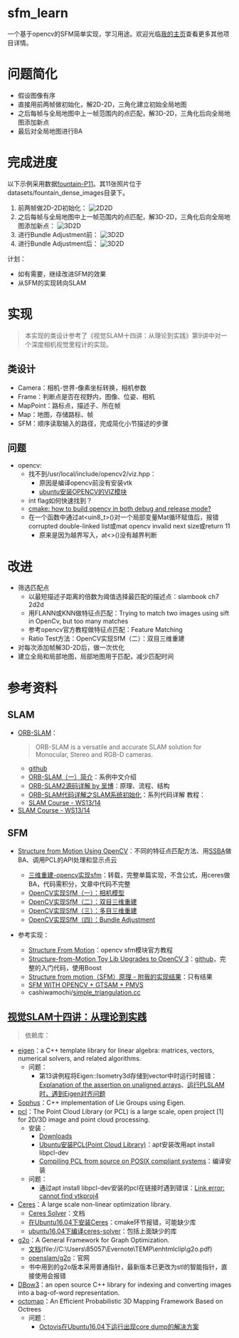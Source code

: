 # sfm_learn
一个基于opencv的SFM简单实现，学习用途。欢迎光临[我的主页](https://chengzhag.github.io/)查看更多其他项目详情。

# 问题简化
* 假设图像有序
* 直接用前两帧做初始化，解2D-2D，三角化建立初始全局地图
* 之后每帧与全局地图中上一帧范围内的点匹配，解3D-2D，三角化后向全局地图添加新点
* 最后对全局地图进行BA

# 完成进度

以下示例采用数据[fountain-P11](http://icwww.epfl.ch/multiview/denseMVS.html)。其11张照片位于datasets/fountain_dense_images目录下。
1. 前两帧做2D-2D初始化：
![2D2D](images/2D2D.png)
2. 之后每帧与全局地图中上一帧范围内的点匹配，解3D-2D，三角化后向全局地图添加新点：
![3D2D](images/3D2D.png)
3. 进行Bundle Adjustment前：
![3D2D](images/beforeBA.png)
3. 进行Bundle Adjustment后：
![3D2D](images/afterBA.png)

计划：
* 如有需要，继续改进SFM的效果
* 从SFM的实现转向SLAM



# 实现

> 本实现的类设计参考了《视觉SLAM十四讲：从理论到实践》第9讲中对一个深度相机视觉里程计的实现。

## 类设计

* Camera：相机-世界-像素坐标转换，相机参数
* Frame：判断点是否在视野内，图像、位姿、相机
* MapPoint：路标点，描述子、所在帧
* Map：地图，存储路标、帧
* SFM：顺序读取输入的路径，完成简化小节描述的步骤

## 问题

* opencv:
    * 找不到/usr/local/include/opencv2/viz.hpp：
        * 原因是编译opencv前没有安装vtk
        * [ubuntu安装OPENCV的VIZ模块](https://blog.csdn.net/j_____j/article/details/78788155)
    * int flag如何快速找到？
    * [cmake: how to build opencv in both debug and release mode?](https://stackoverflow.com/questions/29634489/cmake-how-to-build-opencv-in-both-debug-and-release-mode)
    * 在一个函数中通过at<uin8_t>()对一个局部变量Mat循环赋值后，报错corrupted double-linked list或mat opencv invalid next size或return 11
        * 原来是因为越界写入，at<>()没有越界判断


# 改进

* 筛选匹配点
    * 以最短描述子距离的倍数为阈值选择最匹配的描述点：slambook ch7 2d2d
    * 用FLANN或KNN做特征点匹配：Trying to match two images using sift in OpenCv, but too many matches
    * 参考opencv官方教程做特征点匹配：Feature Matching
    * Ratio Test方法：OpenCV实现SfM（二）：双目三维重建
* 对每次添加帧解3D-2D后，做一次优化
* 建立全局和局部地图，局部地图用于匹配，减少匹配时间

# 参考资料

## SLAM

* [ORB-SLAM](http://webdiis.unizar.es/~raulmur/orbslam/)：
    > ORB-SLAM is a versatile and accurate SLAM solution for Monocular, Stereo and RGB-D cameras.
    * [github](https://github.com/raulmur/ORB_SLAM)
    * [ORB-SLAM（一）简介](http://www.cnblogs.com/luyb/p/5215168.html)：系例中文介绍
    * [ORB-SLAM2源码详解 by 吴博](http://rosclub.cn/post-505.html)：原理、流程、结构
    * [ORB-SLAM代码详解之SLAM系统初始化](https://blog.csdn.net/c602273091/article/details/54933760)：系列代码详解
    教程：
    *   [SLAM Course - WS13/14](https://www.youtube.com/playlist?list=PLgnQpQtFTOGQrZ4O5QzbIHgl3b1JHimN_)
*   [SLAM Course - WS13/14](https://www.youtube.com/playlist?list=PLgnQpQtFTOGQrZ4O5QzbIHgl3b1JHimN_)

## SFM

* [Structure from Motion Using OpenCV](https://blog.csdn.net/zkl99999/article/details/46467277)：不同的特征点匹配方法、用[SSBA](https://github.com/chzach/SSBA/tree/master/SSBA-4.0)做BA、调用PCL的API处理和显示点云
    * [三维重建-opencv实现sfm](https://blog.csdn.net/qq_26499769/article/details/51817254)：转载，完整单篇实现，不含公式，用ceres做BA，代码需积分，文章中代码不完整
    * [OpenCV实现SfM（一）：相机模型](https://blog.csdn.net/AIchipmunk/article/details/48132109)
    * [OpenCV实现SfM（二）：双目三维重建](https://blog.csdn.net/AIchipmunk/article/details/48157369)
    * [OpenCV实现SfM（三）：多目三维重建](https://blog.csdn.net/aichipmunk/article/details/51232861)
    * [OpenCV实现SfM（四）：Bundle Adjustment](https://blog.csdn.net/aichipmunk/article/details/52433884)

* 参考实现：
    * [Structure From Motion](https://docs.opencv.org/3.1.0/de/d7c/tutorial_table_of_content_sfm.html)：opencv sfm模块官方教程 
    * [Structure-from-Motion Toy Lib Upgrades to OpenCV 3](http://www.morethantechnical.com/2016/10/17/structure-from-motion-toy-lib-upgrades-to-opencv-3/)：[github](https://github.com/royshil/SfM-Toy-Library/)，完整的入门代码，使用Boost
    * [Structure from motion（SFM）原理 - 附我的实现结果](https://blog.csdn.net/Mahabharata_/article/details/70799695)：只有结果
    * [SFM WITH OPENCV + GTSAM + PMVS](http://nghiaho.com/?p=2379)
    * cashiwamochi/[simple_triangulation.cc](https://gist.github.com/cashiwamochi/8ac3f8bab9bf00e247a01f63075fedeb)

## [视觉SLAM十四讲：从理论到实践](http://www.broadview.com.cn/book/4938)

> 依赖库：

*   [eigen](http://eigen.tuxfamily.org/index.php?title=Main_Page)：a C++ template library for linear algebra: matrices, vectors, numerical solvers, and related algorithms.
    *   问题：
        *   第13讲例程将Eigen::Isometry3d存储到vector中时运行时报错：[Explanation of the assertion on unaligned arrays](http://eigen.tuxfamily.org/dox-devel/group__TopicUnalignedArrayAssert.html)、[运行PLSLAM时，遇到Eigen对齐问题](https://blog.csdn.net/wojiushixiangshi/article/details/78356271)
*   [Sophus](https://github.com/strasdat/Sophus)：C++ implementation of Lie Groups using Eigen.
*   [pcl](http://pointclouds.org/)：The Point Cloud Library (or PCL) is a large scale, open project [1] for 2D/3D image and point cloud processing.
    *   安装：
        *   [Downloads](http://pointclouds.org/downloads/)
        *   [Ubuntu安装PCL(Point Cloud Library)](https://blog.csdn.net/xs1102/article/details/74736298)：apt安装改用apt install libpcl-dev 
        *   [Compiling PCL from source on POSIX compliant systems](http://www.pointclouds.org/documentation/tutorials/compiling_pcl_posix.php)：编译安装
    *   问题：
        *   通过apt install libpcl-dev安装的pcl在链接时遇到错误：[Link error: cannot find vtkproj4](https://github.com/PointCloudLibrary/pcl/issues/1594)
*   [Ceres](https://github.com/ceres-solver/ceres-solver)：A large scale non-linear optimization library.
    *   [Ceres Solver](http://ceres-solver.org/)：文档
    *   [在Ubuntu16.04下安装Ceres](https://blog.csdn.net/jz1570551401/article/details/78207208)：cmake环节报错，可能缺少库
    *   [ubuntu16.04下编译ceres-solver](https://www.cnblogs.com/dakewei/p/8421763.html)：包括上面缺少的库
*   [g2o](https://github.com/RainerKuemmerle/g2o)：A General Framework for Graph Optimization.
    *   [文档](https://github.com/RainerKuemmerle/g2o/blob/master/doc/g2o.pdf)(file://C:\Users\85057\Evernote\TEMP\enhtmlclip\g2o.pdf)
    *   [openslam/g2o](https://openslam-org.github.io/g2o.html)：官网
    *   书中用到的g2o版本采用普通指针，最新版本已更改为stl的智能指针，直接使用会报错
*   [DBow3](https://github.com/rmsalinas/DBow3)：an open source C++ library for indexing and converting images into a bag-of-word representation.
*   [octomap](https://octomap.github.io/)：An Efficient Probabilistic 3D Mapping Framework Based on Octrees
    *   问题：
        *   [Octovis在Ubuntu16.04下运行出现core dump的解决方案](http://www.cnblogs.com/hitlrk/p/6667253.html)

